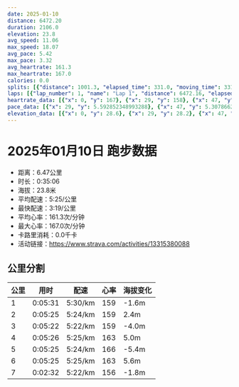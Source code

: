 ```yaml
---
date: 2025-01-10
distance: 6472.20
duration: 2106.0
elevation: 23.8
avg_speed: 11.06
max_speed: 18.07
avg_pace: 5.42
max_pace: 3.32
avg_heartrate: 161.3
max_heartrate: 167.0
calories: 0.0
splits: [{"distance": 1001.3, "elapsed_time": 331.0, "moving_time": 331.0, "average_speed": 3.03, "pace": 5.50056105610561, "average_heartrate": 159.6269113149847, "elevation_difference": -1.6, "split_number": 1}, {"distance": 1000.8, "elapsed_time": 325.0, "moving_time": 325.0, "average_speed": 3.08, "pace": 5.411266233766233, "average_heartrate": 159.0, "elevation_difference": 2.4, "split_number": 2}, {"distance": 998.6, "elapsed_time": 322.0, "moving_time": 322.0, "average_speed": 3.1, "pace": 5.376354838709677, "average_heartrate": 159.0, "elevation_difference": -4.0, "split_number": 3}, {"distance": 999.9, "elapsed_time": 326.0, "moving_time": 326.0, "average_speed": 3.07, "pace": 5.428892508143322, "average_heartrate": 163.1319018404908, "elevation_difference": 5.0, "split_number": 4}, {"distance": 1002.4, "elapsed_time": 325.0, "moving_time": 325.0, "average_speed": 3.08, "pace": 5.411266233766233, "average_heartrate": 166.0, "elevation_difference": -5.4, "split_number": 5}, {"distance": 997.3, "elapsed_time": 325.0, "moving_time": 325.0, "average_speed": 3.07, "pace": 5.428892508143322, "average_heartrate": 163.3641975308642, "elevation_difference": 5.6, "split_number": 6}, {"distance": 471.9, "elapsed_time": 157.0, "moving_time": 152.0, "average_speed": 3.1, "pace": 5.376354838709677, "average_heartrate": 156.0, "elevation_difference": -1.8, "split_number": 7}]
laps: [{"lap_number": 1, "name": "Lap 1", "distance": 6472.16, "elapsed_time": 2110.0, "moving_time": 2110.0, "average_speed": 3.07, "pace": 5.428892508143322, "average_heartrate": 161.25, "max_heartrate": 167, "start_date": "2025-01-10 19:10:13+00:00", "elevation_difference": 23.8}]
heartrate_data: [{"x": 0, "y": 167}, {"x": 29, "y": 158}, {"x": 47, "y": 161}, {"x": 68, "y": 159}, {"x": 89, "y": 159}, {"x": 110, "y": 159}, {"x": 133, "y": 159}, {"x": 154, "y": 159}, {"x": 174, "y": 159}, {"x": 199, "y": 159}, {"x": 220, "y": 159}, {"x": 242, "y": 159}, {"x": 261, "y": 159}, {"x": 280, "y": 159}, {"x": 302, "y": 159}, {"x": 322, "y": 159}, {"x": 342, "y": 159}, {"x": 366, "y": 159}, {"x": 386, "y": 159}, {"x": 408, "y": 159}, {"x": 428, "y": 159}, {"x": 450, "y": 159}, {"x": 471, "y": 159}, {"x": 493, "y": 159}, {"x": 514, "y": 159}, {"x": 532, "y": 159}, {"x": 552, "y": 159}, {"x": 573, "y": 159}, {"x": 595, "y": 159}, {"x": 616, "y": 159}, {"x": 637, "y": 159}, {"x": 658, "y": 159}, {"x": 679, "y": 159}, {"x": 699, "y": 159}, {"x": 721, "y": 159}, {"x": 741, "y": 159}, {"x": 762, "y": 159}, {"x": 781, "y": 159}, {"x": 802, "y": 159}, {"x": 823, "y": 159}, {"x": 845, "y": 159}, {"x": 866, "y": 159}, {"x": 888, "y": 159}, {"x": 909, "y": 159}, {"x": 929, "y": 159}, {"x": 950, "y": 159}, {"x": 971, "y": 159}, {"x": 993, "y": 159}, {"x": 1015, "y": 159}, {"x": 1034, "y": 159}, {"x": 1056, "y": 159}, {"x": 1078, "y": 163}, {"x": 1100, "y": 163}, {"x": 1122, "y": 163}, {"x": 1143, "y": 163}, {"x": 1164, "y": 163}, {"x": 1186, "y": 166}, {"x": 1206, "y": 166}, {"x": 1226, "y": 166}, {"x": 1246, "y": 166}, {"x": 1267, "y": 166}, {"x": 1287, "y": 166}, {"x": 1309, "y": 166}, {"x": 1330, "y": 166}, {"x": 1352, "y": 166}, {"x": 1373, "y": 166}, {"x": 1394, "y": 166}, {"x": 1415, "y": 166}, {"x": 1436, "y": 166}, {"x": 1456, "y": 166}, {"x": 1476, "y": 166}, {"x": 1497, "y": 166}, {"x": 1519, "y": 166}, {"x": 1541, "y": 166}, {"x": 1562, "y": 166}, {"x": 1585, "y": 166}, {"x": 1604, "y": 166}, {"x": 1625, "y": 166}, {"x": 1645, "y": 166}, {"x": 1666, "y": 166}, {"x": 1689, "y": 166}, {"x": 1711, "y": 166}, {"x": 1730, "y": 166}, {"x": 1752, "y": 165}, {"x": 1774, "y": 165}, {"x": 1794, "y": 165}, {"x": 1817, "y": 165}, {"x": 1838, "y": 165}, {"x": 1860, "y": 165}, {"x": 1882, "y": 160}, {"x": 1904, "y": 156}, {"x": 1922, "y": 156}, {"x": 1942, "y": 156}, {"x": 1962, "y": 156}, {"x": 1983, "y": 156}, {"x": 2004, "y": 156}, {"x": 2024, "y": 156}, {"x": 2046, "y": 156}, {"x": 2068, "y": 156}, {"x": 2087, "y": 156}]
pace_data: [{"x": 29, "y": 5.592852348993288}, {"x": 47, "y": 5.307866242038216}, {"x": 68, "y": 5.682475281281964}, {"x": 89, "y": 5.827517482517482}, {"x": 110, "y": 5.2859816048208055}, {"x": 133, "y": 6.143273129377072}, {"x": 154, "y": 5.531596415532691}, {"x": 174, "y": 5.252663094862905}, {"x": 199, "y": 5.341891025641025}, {"x": 220, "y": 4.844970930232558}, {"x": 242, "y": 5.112484662576687}, {"x": 261, "y": 5.050515151515151}, {"x": 280, "y": 5.020090361445783}, {"x": 302, "y": 5.537109634551495}, {"x": 322, "y": 4.690880945679707}, {"x": 342, "y": 5.630641891891892}, {"x": 366, "y": 6.57982629293328}, {"x": 386, "y": 5.329932842980493}, {"x": 408, "y": 6.83061475409836}, {"x": 428, "y": 5.747137931034483}, {"x": 450, "y": 6.361335877862595}, {"x": 471, "y": 5.423592580540189}, {"x": 493, "y": 5.208343749999999}, {"x": 514, "y": 5.307866242038216}, {"x": 532, "y": 5.175993788819875}, {"x": 552, "y": 5.274272151898733}, {"x": 573, "y": 5.144043209876543}, {"x": 595, "y": 4.629638888888889}, {"x": 616, "y": 5.144043209876543}, {"x": 637, "y": 5.307866242038216}, {"x": 658, "y": 6.20271678451805}, {"x": 679, "y": 5.482467105263157}, {"x": 699, "y": 5.319725502713054}, {"x": 721, "y": 5.707773972602739}, {"x": 741, "y": 5.341891025641025}, {"x": 762, "y": 5.376354838709677}, {"x": 781, "y": 4.553743169398906}, {"x": 802, "y": 5.807212543554006}, {"x": 823, "y": 5.092178429575313}, {"x": 845, "y": 6.510429687499999}, {"x": 866, "y": 5.459122174909925}, {"x": 888, "y": 5.144043209876543}, {"x": 909, "y": 5.112484662576687}, {"x": 929, "y": 4.9900299401197605}, {"x": 950, "y": 5.274272151898733}, {"x": 971, "y": 4.8072396884914905}, {"x": 993, "y": 5.5555666666666665}, {"x": 1015, "y": 5.411266233766233}, {"x": 1034, "y": 5.020090361445783}, {"x": 1056, "y": 5.446633986928104}, {"x": 1078, "y": 5.482467105263157}, {"x": 1100, "y": 5.506012553683514}, {"x": 1122, "y": 6.378377344048985}, {"x": 1143, "y": 5.958777261351448}, {"x": 1164, "y": 5.307866242038216}, {"x": 1186, "y": 4.789281609195402}, {"x": 1206, "y": 5.668945578231292}, {"x": 1226, "y": 4.761914285714285}, {"x": 1246, "y": 5.020090361445783}, {"x": 1267, "y": 5.319725502713054}, {"x": 1287, "y": 4.873304093567251}, {"x": 1309, "y": 5.307866242038216}, {"x": 1330, "y": 5.16476603656647}, {"x": 1352, "y": 6.172851851851851}, {"x": 1373, "y": 5.787048611111111}, {"x": 1394, "y": 5.296059739434382}, {"x": 1415, "y": 5.112484662576687}, {"x": 1436, "y": 5.518774834437085}, {"x": 1456, "y": 5.359067524115756}, {"x": 1476, "y": 5.329932842980493}, {"x": 1497, "y": 5.707773972602739}, {"x": 1519, "y": 6.265676691729323}, {"x": 1541, "y": 5.7610438990667125}, {"x": 1562, "y": 5.274272151898733}, {"x": 1585, "y": 5.7610438990667125}, {"x": 1604, "y": 5.081310975609756}, {"x": 1625, "y": 4.941209605692261}, {"x": 1645, "y": 5.020090361445783}, {"x": 1666, "y": 5.208343749999999}, {"x": 1689, "y": 5.5555666666666665}, {"x": 1711, "y": 5.341891025641025}, {"x": 1730, "y": 5.434202804043038}, {"x": 1752, "y": 5.482467105263157}, {"x": 1774, "y": 5.192118380062305}, {"x": 1794, "y": 5.2859816048208055}, {"x": 1817, "y": 6.944458333333333}, {"x": 1838, "y": 6.632192598487863}, {"x": 1860, "y": 5.241100628930817}, {"x": 1882, "y": 5.411266233766233}, {"x": 1904, "y": 4.708107344632768}, {"x": 1922, "y": 5.411266233766233}, {"x": 1942, "y": 4.708107344632768}, {"x": 1962, "y": 5.144043209876543}, {"x": 1983, "y": 5.668945578231292}, {"x": 2004, "y": 5.144043209876543}, {"x": 2024, "y": 5.112484662576687}, {"x": 2046, "y": 5.889293286219081}, {"x": 2068, "y": 5.446633986928104}, {"x": 2087, "y": 4.873304093567251}]
elevation_data: [{"x": 0, "y": 28.6}, {"x": 29, "y": 28.2}, {"x": 47, "y": 27.6}, {"x": 68, "y": 27.4}, {"x": 89, "y": 27.4}, {"x": 110, "y": 27.2}, {"x": 133, "y": 27.0}, {"x": 154, "y": 27.2}, {"x": 174, "y": 27.0}, {"x": 199, "y": 26.0}, {"x": 220, "y": 25.6}, {"x": 242, "y": 25.2}, {"x": 261, "y": 24.8}, {"x": 280, "y": 25.0}, {"x": 302, "y": 26.0}, {"x": 322, "y": 26.8}, {"x": 342, "y": 27.4}, {"x": 366, "y": 28.2}, {"x": 386, "y": 29.8}, {"x": 408, "y": 31.0}, {"x": 428, "y": 31.4}, {"x": 450, "y": 31.8}, {"x": 471, "y": 32.6}, {"x": 493, "y": 32.6}, {"x": 514, "y": 31.6}, {"x": 532, "y": 31.2}, {"x": 552, "y": 31.0}, {"x": 573, "y": 30.4}, {"x": 595, "y": 30.2}, {"x": 616, "y": 30.4}, {"x": 637, "y": 30.0}, {"x": 658, "y": 29.2}, {"x": 679, "y": 28.8}, {"x": 699, "y": 28.6}, {"x": 721, "y": 28.0}, {"x": 741, "y": 27.2}, {"x": 762, "y": 27.2}, {"x": 781, "y": 27.2}, {"x": 802, "y": 27.2}, {"x": 823, "y": 27.0}, {"x": 845, "y": 26.8}, {"x": 866, "y": 26.6}, {"x": 888, "y": 25.8}, {"x": 909, "y": 25.4}, {"x": 929, "y": 25.0}, {"x": 950, "y": 24.6}, {"x": 971, "y": 25.2}, {"x": 993, "y": 26.0}, {"x": 1015, "y": 26.4}, {"x": 1034, "y": 27.2}, {"x": 1056, "y": 28.2}, {"x": 1078, "y": 29.2}, {"x": 1100, "y": 30.4}, {"x": 1122, "y": 30.8}, {"x": 1143, "y": 31.2}, {"x": 1164, "y": 32.2}, {"x": 1186, "y": 32.6}, {"x": 1206, "y": 31.8}, {"x": 1226, "y": 31.4}, {"x": 1246, "y": 31.0}, {"x": 1267, "y": 30.4}, {"x": 1287, "y": 30.2}, {"x": 1309, "y": 30.4}, {"x": 1330, "y": 30.4}, {"x": 1352, "y": 29.4}, {"x": 1373, "y": 28.8}, {"x": 1394, "y": 28.6}, {"x": 1415, "y": 28.4}, {"x": 1436, "y": 27.6}, {"x": 1456, "y": 27.4}, {"x": 1476, "y": 27.4}, {"x": 1497, "y": 27.2}, {"x": 1519, "y": 27.0}, {"x": 1541, "y": 27.0}, {"x": 1562, "y": 26.6}, {"x": 1585, "y": 25.8}, {"x": 1604, "y": 25.4}, {"x": 1625, "y": 25.0}, {"x": 1645, "y": 24.8}, {"x": 1666, "y": 25.0}, {"x": 1689, "y": 25.8}, {"x": 1711, "y": 26.6}, {"x": 1730, "y": 27.2}, {"x": 1752, "y": 28.2}, {"x": 1774, "y": 29.4}, {"x": 1794, "y": 30.4}, {"x": 1817, "y": 31.0}, {"x": 1838, "y": 31.6}, {"x": 1860, "y": 32.4}, {"x": 1882, "y": 32.4}, {"x": 1904, "y": 31.6}, {"x": 1922, "y": 31.4}, {"x": 1942, "y": 31.0}, {"x": 1962, "y": 30.4}, {"x": 1983, "y": 30.4}, {"x": 2004, "y": 30.4}, {"x": 2024, "y": 30.0}, {"x": 2046, "y": 29.2}, {"x": 2068, "y": 28.8}, {"x": 2087, "y": 28.6}]
---
```


# 2025年01月10日 跑步数据

- 距离：6.47公里
- 时长：0:35:06
- 海拔：23.8米
- 平均配速：5:25/公里
- 最快配速：3:19/公里
- 平均心率：161.3次/分钟
- 最大心率：167.0次/分钟
- 卡路里消耗：0.0千卡
- 活动链接：https://www.strava.com/activities/13315380088

## 公里分割

| 公里 | 用时 | 配速 | 心率 | 海拔变化 |
|------|------|------|------|------|
| 1 | 0:05:31 | 5:30/km | 159 | -1.6m |
| 2 | 0:05:25 | 5:24/km | 159 | 2.4m |
| 3 | 0:05:22 | 5:22/km | 159 | -4.0m |
| 4 | 0:05:26 | 5:25/km | 163 | 5.0m |
| 5 | 0:05:25 | 5:24/km | 166 | -5.4m |
| 6 | 0:05:25 | 5:25/km | 163 | 5.6m |
| 7 | 0:02:32 | 5:22/km | 156 | -1.8m |

